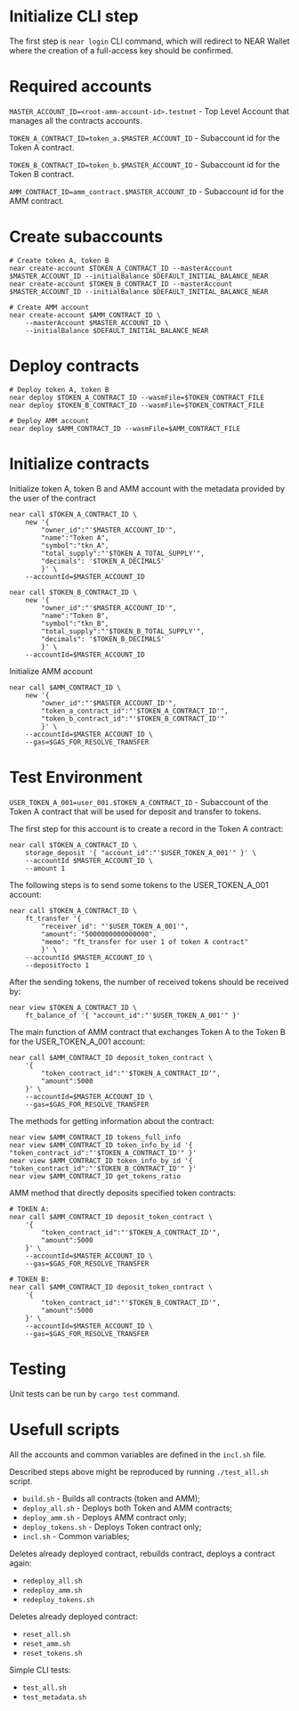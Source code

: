 # Initialize CLI step

The first step is `near login` CLI command, which will redirect to NEAR Wallet where the creation of a full-access key should be confirmed.


# Required accounts

`MASTER_ACCOUNT_ID=<root-amm-account-id>.testnet` - Top Level Account that manages all the contracts accounts.

`TOKEN_A_CONTRACT_ID=token_a.$MASTER_ACCOUNT_ID` - Subaccount id for the Token A contract.

`TOKEN_B_CONTRACT_ID=token_b.$MASTER_ACCOUNT_ID` - Subaccount id for the Token B contract.

`AMM_CONTRACT_ID=amm_contract.$MASTER_ACCOUNT_ID` - Subaccount id for the AMM contract.

# Create subaccounts
```
# Create token A, token B
near create-account $TOKEN_A_CONTRACT_ID --masterAccount $MASTER_ACCOUNT_ID --initialBalance $DEFAULT_INITIAL_BALANCE_NEAR
near create-account $TOKEN_B_CONTRACT_ID --masterAccount $MASTER_ACCOUNT_ID --initialBalance $DEFAULT_INITIAL_BALANCE_NEAR

# Create AMM account
near create-account $AMM_CONTRACT_ID \
    --masterAccount $MASTER_ACCOUNT_ID \
    --initialBalance $DEFAULT_INITIAL_BALANCE_NEAR
```

# Deploy contracts
```
# Deploy token A, token B
near deploy $TOKEN_A_CONTRACT_ID --wasmFile=$TOKEN_CONTRACT_FILE
near deploy $TOKEN_B_CONTRACT_ID --wasmFile=$TOKEN_CONTRACT_FILE

# Deploy AMM account
near deploy $AMM_CONTRACT_ID --wasmFile=$AMM_CONTRACT_FILE

```

# Initialize contracts

Initialize token A, token B and AMM account with the metadata provided by the user of the contract
```
near call $TOKEN_A_CONTRACT_ID \
    new '{
        "owner_id":"'$MASTER_ACCOUNT_ID'", 
        "name":"Token A", 
        "symbol":"tkn_A", 
        "total_supply":"'$TOKEN_A_TOTAL_SUPPLY'", 
        "decimals": '$TOKEN_A_DECIMALS'
        }' \
    --accountId=$MASTER_ACCOUNT_ID

near call $TOKEN_B_CONTRACT_ID \
    new '{
        "owner_id":"'$MASTER_ACCOUNT_ID'", 
        "name":"Token B", 
        "symbol":"tkn_B", 
        "total_supply":"'$TOKEN_B_TOTAL_SUPPLY'", 
        "decimals": '$TOKEN_B_DECIMALS'
        }' \
    --accountId=$MASTER_ACCOUNT_ID
```

Initialize AMM account
```
near call $AMM_CONTRACT_ID \
    new '{
        "owner_id":"'$MASTER_ACCOUNT_ID'", 
        "token_a_contract_id":"'$TOKEN_A_CONTRACT_ID'", 
        "token_b_contract_id":"'$TOKEN_B_CONTRACT_ID'"
        }' \
    --accountId=$MASTER_ACCOUNT_ID \
    --gas=$GAS_FOR_RESOLVE_TRANSFER
```

# Test Environment

`USER_TOKEN_A_001=user_001.$TOKEN_A_CONTRACT_ID` - Subaccount of the Token A contract that will be used for deposit and transfer to tokens.

The first step for this account is to create a record in the Token A contract:
```
near call $TOKEN_A_CONTRACT_ID \
    storage_deposit '{ "account_id":"'$USER_TOKEN_A_001'" }' \
    --accountId $MASTER_ACCOUNT_ID \
    --amount 1
```

The following steps is to send some tokens to the USER_TOKEN_A_001 account:
```
near call $TOKEN_A_CONTRACT_ID \
    ft_transfer '{
        "receiver_id": "'$USER_TOKEN_A_001'", 
        "amount": "5000000000000000", 
        "memo": "ft_transfer for user 1 of token A contract"
        }' \
    --accountId $MASTER_ACCOUNT_ID \
    --depositYocto 1
```

After the sending tokens, the number of received tokens should be received by:
```
near view $TOKEN_A_CONTRACT_ID \
    ft_balance_of '{ "account_id":"'$USER_TOKEN_A_001'" }'

```

The main function of AMM contract that exchanges Token A to the Token B for the USER_TOKEN_A_001 account:
```
near call $AMM_CONTRACT_ID deposit_token_contract \
    '{
        "token_contract_id":"'$TOKEN_A_CONTRACT_ID'",
        "amount":5000
    }' \
    --accountId=$MASTER_ACCOUNT_ID \
    --gas=$GAS_FOR_RESOLVE_TRANSFER
```

The methods for getting information about the contract:
```
near view $AMM_CONTRACT_ID tokens_full_info
near view $AMM_CONTRACT_ID token_info_by_id '{ "token_contract_id":"'$TOKEN_A_CONTRACT_ID'" }'
near view $AMM_CONTRACT_ID token_info_by_id '{ "token_contract_id":"'$TOKEN_B_CONTRACT_ID'" }'
near view $AMM_CONTRACT_ID get_tokens_ratio
```

AMM method that directly deposits specified token contracts:
```
# TOKEN A:
near call $AMM_CONTRACT_ID deposit_token_contract \
    '{
        "token_contract_id":"'$TOKEN_A_CONTRACT_ID'",
        "amount":5000
    }' \
    --accountId=$MASTER_ACCOUNT_ID \
    --gas=$GAS_FOR_RESOLVE_TRANSFER

# TOKEN B:
near call $AMM_CONTRACT_ID deposit_token_contract \
    '{
        "token_contract_id":"'$TOKEN_B_CONTRACT_ID'",
        "amount":5000
    }' \
    --accountId=$MASTER_ACCOUNT_ID \
    --gas=$GAS_FOR_RESOLVE_TRANSFER
```

# Testing
Unit tests can be run by `cargo test` command.

# Usefull scripts
All the accounts and common variables are defined in the `incl.sh` file.

Described steps above might be reproduced by running `./test_all.sh` script.

- `build.sh` - Builds all contracts (token and AMM);
- `deploy_all.sh` - Deploys both Token and AMM contracts;
- `deploy_amm.sh` - Deploys AMM contract only;
- `deploy_tokens.sh` - Deploys Token contract only;
- `incl.sh` - Common variables;

Deletes already deployed contract, rebuilds contract, deploys a contract again:
- `redeploy_all.sh`
- `redeploy_amm.sh`
- `redeploy_tokens.sh`

Deletes already deployed contract:
- `reset_all.sh`
- `reset_amm.sh`
- `reset_tokens.sh`

Simple CLI tests:
- `test_all.sh`
- `test_metadata.sh`
